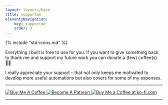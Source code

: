 ```yaml
---
layout: layouts/base
title: supportme
eleventyNavigation: 
    key: supportme
    order: 3
---
```


{% include "std-icons.md" %}

Everything I built is free to use for you.
If you want to give something back to thank me and support my future work you can donate a (few) coffee(s) ✌🏼

I really appreciate your support – that not only keeps me motivated to develop more useful automations but also covers for some of my expenses.

---

<div class="support-buttons">
  <a href="https://www.buymeacoffee.com/flohgro" target="_blank">
    <img src="{{ baseUrl }}/assets/icons/bmac-blue-button.png" alt="Buy Me A Coffee">
  </a>
  <a href="https://www.patreon.com/flohgro" target="_blank">
    <img src="{{ baseUrl }}/assets/icons/patreon-white-button.png" alt="Become A Patreon">
  </a>
  <a href="https://ko-fi.com/flohgro" target="_blank">
    <img src="{{ baseUrl }}/assets/icons/kofi-beige-button.png" alt="Buy Me a Coffee at ko-fi.com">
  </a>
</div>

---
